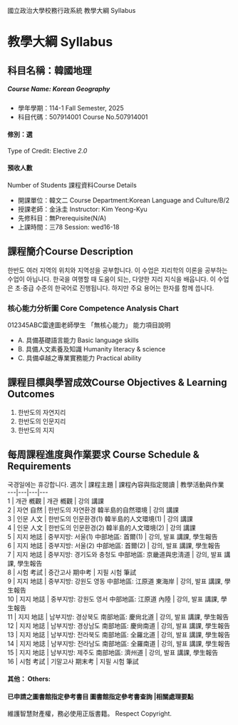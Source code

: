 國立政治大學校務行政系統 教學大綱 Syllabus
# 教學大綱 Syllabus
##  科目名稱：韓國地理 
#####  Course Name: Korean Geography
  * 學年學期：114-1 Fall Semester, 2025 
  * 科目代碼：507914001 Course No.507914001
#### 修別：選
Type of Credit: Elective 
_2.0_
#### 預收人數
Number of Students
課程資料Course Details
  * 開課單位：韓文二 Course Department:Korean Language and Culture/B/2 
  * 授課老師：金泳圭 Instructor: Kim Yeong-Kyu 
  * 先修科目：無Prerequisite(N/A)
  * 上課時間：三78 Session: wed16-18
##  課程簡介Course Description
한반도 여러 지역의 위치와 지역성을 공부합니다.
이 수업은 지리학의 이론을 공부하는 수업이 아닙니다.
한국을 여행할 때 도움이 되는, 다양한 지리 지식을 배웁니다.
이 수업은 초·중급 수준의 한국어로 진행됩니다. 하지만 주요 용어는 한자를 함께 씁니다.
###  核心能力分析圖 Core Competence Analysis Chart
012345ABC雷達圖老師學生
「無核心能力」 
能力項目說明
  * A. 具備基礎語言能力 Basic language skills
  * B. 具備人文素養及知識 Humanity literacy & science
  * C. 具備卓越之專業實務能力 Practical ability
##  課程目標與學習成效Course Objectives & Learning Outcomes 
1. 한반도의 자연지리
2. 한반도의 인문지리
3. 한반도의 지지
##  每周課程進度與作業要求 Course Schedule & Requirements
국경일에는 휴강합니다.
週次 |  課程主題 |  課程內容與指定閱讀 |  教學活動與作業  
---|---|---|---  
1 |  개관 槪觀 |  개관 槪觀 |  강의 講課  
2 |  자연 自然 |  한반도의 자연환경 韓半島的自然環境 |  강의 講課  
3 |  인문 人文 |  한반도의 인문환경(1) 韓半島的人文環境(1) |  강의 講課  
4 |  인문 人文 |  한반도의 인문환경(2) 韓半島的人文環境(2) |  강의 講課  
5 |  지지 地誌 |  중부지방: 서울(1) 中部地區: 首爾(1) |  강의, 발표 講課, 學生報告  
6 |  지지 地誌 |  중부지방: 서울(2) 中部地區: 首爾(2) |  강의, 발표 講課, 學生報告  
7 |  지지 地誌 |  중부지방: 경기도와 충청도 中部地區: 京畿道與忠淸道 |  강의, 발표 講課, 學生報告  
8 |  시험 考試 |  중간고사 期中考 |  지필 시험 筆試  
9 |  지지 地誌 |  중부지방: 강원도 영동 中部地區: 江原道 東海岸 |  강의, 발표 講課, 學生報告  
10 |  지지 地誌 |  중부지방: 강원도 영서 中部地區: 江原道 內陸 |  강의, 발표 講課, 學生報告  
11 |  지지 地誌 |  남부지방: 경상북도 南部地區: 慶尙北道 |  강의, 발표 講課, 學生報告  
12 |  지지 地誌 |  남부지방: 경상남도 南部地區: 慶尙南道 |  강의, 발표 講課, 學生報告  
13 |  지지 地誌 |  남부지방: 전라북도 南部地區: 全羅北道 |  강의, 발표 講課, 學生報告  
14 |  지지 地誌 |  남부지방: 전라남도 南部地區: 全羅南道 |  강의, 발표 講課, 學生報告  
15 |  지지 地誌 |  남부지방: 제주도 南部地區: 濟州道 |  강의, 발표 講課, 學生報告  
16 |  시험 考試 |  기말고사 期末考 |  지필 시험 筆試  
####  其他： Others:
####  已申請之圖書館指定參考書目  圖書館指定參考書查詢 |相關處理要點
維護智慧財產權，務必使用正版書籍。 Respect Copyright.